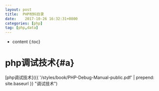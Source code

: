 ```yaml
---
layout: post
title:  PHP材料目录
date:    2017-10-26 16:32:31+0800
categories: [php] 
tag: [php,data] 
---
```

* content
{:toc}

php调试技术{#a}
===============
[php调试技术]({{ '/styles/book/PHP-Debug-Manual-public.pdf' | prepend: site.baseurl  }} "调试技术")


